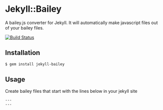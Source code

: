 # Jekyll::Bailey

A bailey.js converter for Jekyll. It will automatically make javascript files out of your bailey files.

[![Build Status](https://travis-ci.org/relekang/jekyll-bailey.svg?branch=master)](https://travis-ci.org/relekang/jekyll-bailey)

## Installation

```bash
$ gem install jekyll-bailey
```

## Usage
Create bailey files that start with the lines below in your jekyll site

```
---
---
```
